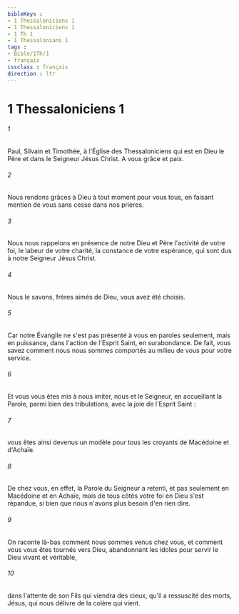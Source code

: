 ```yaml
---
bibleKeys : 
- 1 Thessaloniciens 1
- 1 Thessaloniciens 1
- 1 Th 1
- 1 Thessalonians 1
tags : 
- Bible/1Th/1
- français
cssclass : français
direction : ltr
---
```


# 1 Thessaloniciens 1

###### 1
Paul, Silvain et Timothée, à l'Église des Thessaloniciens qui est en Dieu le Père et dans le Seigneur Jésus Christ. A vous grâce et paix. 
###### 2
Nous rendons grâces à Dieu à tout moment pour vous tous, en faisant mention de vous sans cesse dans nos prières. 
###### 3
Nous nous rappelons en présence de notre Dieu et Père l'activité de votre foi, le labeur de votre charité, la constance de votre espérance, qui sont dus à notre Seigneur Jésus Christ. 
###### 4
Nous le savons, frères aimés de Dieu, vous avez été choisis. 
###### 5
Car notre Évangile ne s'est pas présenté à vous en paroles seulement, mais en puissance, dans l'action de l'Esprit Saint, en surabondance. De fait, vous savez comment nous nous sommes comportés au milieu de vous pour votre service. 
###### 6
Et vous vous êtes mis à nous imiter, nous et le Seigneur, en accueillant la Parole, parmi bien des tribulations, avec la joie de l'Esprit Saint : 
###### 7
vous êtes ainsi devenus un modèle pour tous les croyants de Macédoine et d'Achaïe. 
###### 8
De chez vous, en effet, la Parole du Seigneur a retenti, et pas seulement en Macédoine et en Achaïe, mais de tous côtés votre foi en Dieu s'est répandue, si bien que nous n'avons plus besoin d'en rien dire. 
###### 9
On raconte là-bas comment nous sommes venus chez vous, et comment vous vous êtes tournés vers Dieu, abandonnant les idoles pour servir le Dieu vivant et véritable, 
###### 10
dans l'attente de son Fils qui viendra des cieux, qu'il a ressuscité des morts, Jésus, qui nous délivre de la colère qui vient. 
